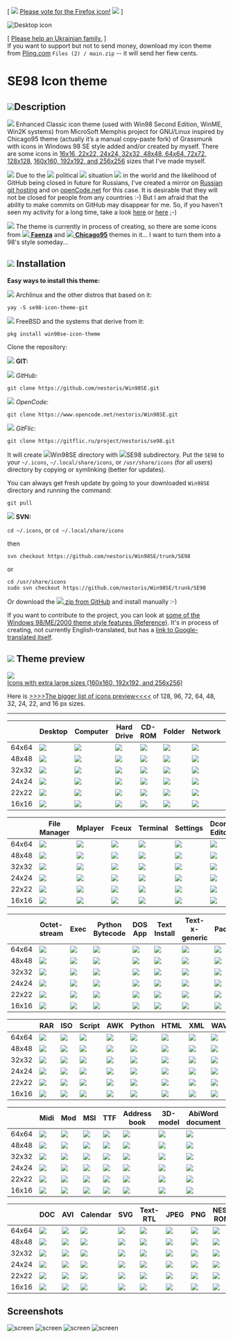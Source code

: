 [ ![](SE98/apps/32/firefox.png) [Please vote for the Firefox icon!](https://github.com/nestoris/Win98SE/discussions/32) ![](SE98/apps/32/firefox.png) ]

![Desktop icon](SE98/places/192/user-desktop.png)

[ [Please help an Ukrainian family.](donation-to-poor-ukrainian-woman) ]<br>
If you want to support but not to send money, download my icon theme from [Pling.com](https://www.pling.com/p/1581320/) `Files (2) / main.zip` -- it will send her fiew cents.

# SE98 Icon theme

## ![](SE98/mimes/64/application-x-abiword.png)Description

![](SE98/places/16/folder.png) Enhanced Classic icon theme (used with Win98 Second Edition, WinME, Win2K systems) from MicroSoft Memphis project for GNU/Linux inspired by Chicago95 theme (actually it’s a manual copy-paste fork) of Grassmunk with icons in Windows 98 SE style added and/or created by myself. There are some icons in [16x16, 22x22, 24x24, 32x32, 48x48, 64x64, 72x72, 128x128](someicons.md), [160x160, 192x192, and 256x256](folder.md) sizes that I've made myself.

![](SE98/apps/16/preferences-desktop-locale.png) Due to the ![](donation-to-poor-ukrainian-woman/en.png) political ![](donation-to-poor-ukrainian-woman/ua.png) situation ![](donation-to-poor-ukrainian-woman/ru.png) in the world and the likelihood of GitHub being closed in future for Russians, I've created a mirror on [Russian git hosting](https://gitflic.ru/project/nestoris/se98) and on [openCode.net](https://www.opencode.net/nestoris/Win98SE) for this case. It is desirable that they will not be closed for people from any countries :-) But I am afraid that the ability to make commits on GitHub may disappear for me. So, if you haven't seen my activity for a long time, take a look [here](https://gitflic.ru/project/nestoris/se98) or [here](https://www.opencode.net/nestoris/Win98SE) ;-)

![](SE98/status/16/image-loading.png) The theme is currently in process of creating, so there are some icons from [![](https://raw.githubusercontent.com/shlinux/faenza-icon-theme/master/Faenza/places/16/folder.png) **Faenza**](https://github.com/shlinux/faenza-icon-theme) and [![](https://raw.githubusercontent.com/grassmunk/Chicago95/master/Icons/Chicago95/places/16/folder.png) **Chicago95**](https://github.com/grassmunk/Chicago95) themes in it... I want to turn them into a 98's style someday...

## ![](SE98/mimes/64/application-install.png) Installation
**Easy ways to install this theme:**

![](emblems/archlinux.svg) Archlinux and the other distros that based on it:

```
yay -S se98-icon-theme-git
```

![](emblems/freebsd.png) FreeBSD and the systems that derive from it:

```
pkg install win98se-icon-theme
```

Clone the repository:

![](emblems/git.svg) **GIT:**

![](emblems/github.svg) *GitHub:*

```
git clone https://github.com/nestoris/Win98SE.git
```

![](emblems/opencode.png) *OpenCode:*

```
git clone https://www.opencode.net/nestoris/Win98SE.git
```

![](emblems/gitflic.png) *GitFlic:*

```
git clone https://gitflic.ru/project/nestoris/se98.git
```

It will create ![](SE98/places/16/folder.png)Win98SE directory with ![](SE98/places/16/folder-open.png)SE98 subdirectory. Put the `SE98` to your `~/.icons`, `~/.local/share/icons`, or `/usr/share/icons` (for all users) directory by copying or symlinking (better for updates).

You can always get fresh update by going to your downloaded `Win98SE` directory and running the command:

```
git pull
```

![](emblems/svn.png) **SVN:**

`cd ~/.icons`, or `cd ~/.local/share/icons`

then

```
svn checkout https://github.com/nestoris/Win98SE/trunk/SE98
```

or

```
cd /usr/share/icons
sudo svn checkout https://github.com/nestoris/Win98SE/trunk/SE98
```

Or download the [![](SE98/mimes/16/application-x-archive.png) zip from GitHub](https://github.com/nestoris/Win98SE/archive/refs/heads/main.zip) and install manually :-)

If you want to contribute to the project, you can look at [some of the Windows 98/ME/2000 theme style features (Reference)](reference). It's in process of creating, not currently English-translated, but has a [link to Google-translated itself](https://github-com.translate.goog/nestoris/Win98SE/tree/main/reference?_x_tr_sl=ru&_x_tr_tl=en&_x_tr_hl=ru&_x_tr_pto=wapp).

## ![](SE98/apps/64/preferences-desktop-theme.png) Theme preview

[![](SE98/places/256/folder.png)<br>Icons with extra large sizes (160x160, 192x192, and 256x256)](folder.md)


Here is [>>>>The bigger list of icons preview<<<<](someicons.md) of 128, 96, 72, 64, 48, 32, 24, 22, and 16 px sizes.

---

||Desktop|Computer|Hard Drive|CD-ROM|Folder|Network|Share|Server
|-|-|-|-|-|-|-|-|-|
|64x64|![](SE98/places/64/user-desktop.png)|![](SE98/devices/64/computer.png)|![](SE98/devices/64/drive-harddisk.png)|![](SE98/devices/64/drive-optical.png)|![](SE98/places/64/folder.png)|![](SE98/places/64/network-workgroup.png)|![](SE98/places/64/folder-publicshare.png)|![](SE98/places/64/network-server.png)|
|48x48|![](SE98/places/48/user-desktop.png)|![](SE98/devices/48/computer.png)|![](SE98/devices/48/drive-harddisk.png)|![](SE98/devices/48/drive-optical.png)|![](SE98/places/48/folder.png)|![](SE98/places/48/network-workgroup.png)|![](SE98/places/48/folder-publicshare.png)|![](SE98/places/48/network-server.png)|
|32x32|![](SE98/places/32/user-desktop.png)|![](SE98/devices/32/computer.png)|![](SE98/devices/32/drive-harddisk.png)|![](SE98/devices/32/drive-optical.png)|![](SE98/places/32/folder.png)|![](SE98/places/32/network-workgroup.png)|![](SE98/places/32/folder-publicshare.png)|![](SE98/places/32/network-server.png)|
|24x24|![](SE98/places/24/user-desktop.png)|![](SE98/devices/24/computer.png)|![](SE98/devices/24/drive-harddisk.png)|![](SE98/devices/24/drive-optical.png)|![](SE98/places/24/folder.png)|![](SE98/places/24/network-workgroup.png)|![](SE98/places/24/folder-publicshare.png)|![](SE98/places/24/network-server.png)|
|22x22|![](SE98/places/22/user-desktop.png)|![](SE98/devices/22/computer.png)|![](SE98/devices/22/drive-harddisk.png)|![](SE98/devices/22/drive-optical.png)|![](SE98/places/22/folder.png)|![](SE98/places/22/network-workgroup.png)|![](SE98/places/22/folder-publicshare.png)|![](SE98/places/22/network-server.png)|
|16x16|![](SE98/places/16/user-desktop.png)|![](SE98/devices/16/computer.png)|![](SE98/devices/16/drive-harddisk.png)|![](SE98/devices/16/drive-optical.png)|![](SE98/places/16/folder.png)|![](SE98/places/16/network-workgroup.png)|![](SE98/places/16/folder-publicshare.png)|![](SE98/places/16/network-server.png)|

||File Manager|Mplayer|Fceux|Terminal|Settings|Dconf Editor|Mail|Search
|-|-|-|-|-|-|-|-|-|
|64x64|![](SE98/apps/64/system-file-manager.png)|![](SE98/apps/64/multimedia-video-player.png)|![](SE98/apps/64/fceux.png)|![](SE98/apps/64/utilities-terminal.png)|![](SE98/apps/64/system-settings.png)|![](SE98/apps/64/regedit.png)|![](SE98/apps/64/internet-feed-reader.png)|![](SE98/apps/64/system-search.png)|
|48x48|![](SE98/apps/48/system-file-manager.png)|![](SE98/apps/48/multimedia-video-player.png)|![](SE98/apps/48/fceux.png)|![](SE98/apps/48/utilities-terminal.png)|![](SE98/apps/48/system-settings.png)|![](SE98/apps/48/regedit.png)|![](SE98/apps/48/internet-feed-reader.png)|![](SE98/apps/48/system-search.png)|
|32x32|![](SE98/apps/32/system-file-manager.png)|![](SE98/apps/32/multimedia-video-player.png)|![](SE98/apps/32/fceux.png)|![](SE98/apps/32/utilities-terminal.png)|![](SE98/apps/32/system-settings.png)|![](SE98/apps/32/regedit.png)|![](SE98/apps/32/internet-feed-reader.png)|![](SE98/apps/32/system-search.png)|
|24x24|![](SE98/apps/24/system-file-manager.png)|![](SE98/apps/24/multimedia-video-player.png)|![](SE98/apps/24/fceux.png)|![](SE98/apps/24/utilities-terminal.png)|![](SE98/apps/24/system-settings.png)|![](SE98/apps/24/regedit.png)|![](SE98/apps/24/internet-feed-reader.png)|![](SE98/apps/24/system-search.png)|
|22x22|![](SE98/apps/22/system-file-manager.png)|![](SE98/apps/22/multimedia-video-player.png)|![](SE98/apps/22/fceux.png)|![](SE98/apps/22/utilities-terminal.png)|![](SE98/apps/22/system-settings.png)|![](SE98/apps/22/regedit.png)|![](SE98/apps/22/internet-feed-reader.png)|![](SE98/apps/22/system-search.png)|
|16x16|![](SE98/apps/16/system-file-manager.png)|![](SE98/apps/16/multimedia-video-player.png)|![](SE98/apps/16/fceux.png)|![](SE98/apps/16/utilities-terminal.png)|![](SE98/apps/16/system-settings.png)|![](SE98/apps/16/regedit.png)|![](SE98/apps/16/internet-feed-reader.png)|![](SE98/apps/16/system-search.png)|

||Octet-stream|Exec|Python Bytecode|DOS App|Text Install|Text-x-generic|Package|Archive|
|-|-|-|-|-|-|-|-|-|
|64x64|![](SE98/mimes/64/application-octet-stream.png)|![](SE98/mimes/64/application-x-executable.png)|![](SE98/mimes/64/application-x-python-bytecode.png)|![](SE98/mimes/64/application-x-ms-dos-executable.png)|![](SE98/mimes/64/text-x-install.png)|![](SE98/mimes/64/text-x-generic.png)|![](SE98/mimes/64/package-x-generic.png)|![](SE98/mimes/64/application-x-archive.png)|
|48x48|![](SE98/mimes/48/application-octet-stream.png)|![](SE98/mimes/48/application-x-executable.png)|![](SE98/mimes/48/application-x-python-bytecode.png)|![](SE98/mimes/48/application-x-ms-dos-executable.png)|![](SE98/mimes/48/text-x-install.png)|![](SE98/mimes/48/text-x-generic.png)|![](SE98/mimes/48/package-x-generic.png)|![](SE98/mimes/48/application-x-archive.png)|
|32x32|![](SE98/mimes/32/application-octet-stream.png)|![](SE98/mimes/32/application-x-executable.png)|![](SE98/mimes/32/application-x-python-bytecode.png)|![](SE98/mimes/32/application-x-ms-dos-executable.png)|![](SE98/mimes/32/text-x-install.png)|![](SE98/mimes/32/text-x-generic.png)|![](SE98/mimes/32/package-x-generic.png)|![](SE98/mimes/32/application-x-archive.png)|
|24x24|![](SE98/mimes/24/application-octet-stream.png)|![](SE98/mimes/24/application-x-executable.png)|![](SE98/mimes/24/application-x-python-bytecode.png)|![](SE98/mimes/24/application-x-ms-dos-executable.png)|![](SE98/mimes/24/text-x-install.png)|![](SE98/mimes/24/text-x-generic.png)|![](SE98/mimes/24/package-x-generic.png)|![](SE98/mimes/24/application-x-archive.png)|
|22x22|![](SE98/mimes/22/application-octet-stream.png)|![](SE98/mimes/22/application-x-executable.png)|![](SE98/mimes/22/application-x-python-bytecode.png)|![](SE98/mimes/22/application-x-ms-dos-executable.png)|![](SE98/mimes/22/text-x-install.png)|![](SE98/mimes/22/text-x-generic.png)|![](SE98/mimes/22/package-x-generic.png)|![](SE98/mimes/22/application-x-archive.png)|
|16x16|![](SE98/mimes/16/application-octet-stream.png)|![](SE98/mimes/16/application-x-executable.png)|![](SE98/mimes/16/application-x-python-bytecode.png)|![](SE98/mimes/16/application-x-ms-dos-executable.png)|![](SE98/mimes/16/text-x-install.png)|![](SE98/mimes/16/text-x-generic.png)|![](SE98/mimes/16/package-x-generic.png)|![](SE98/mimes/16/application-x-archive.png)|

||RAR|ISO|Script|AWK|Python|HTML|XML|WAV|MP3
|-|-|-|-|-|-|-|-|-|-|
|64x64|![](SE98/mimes/64/application-x-rar.png)|![](SE98/mimes/64/application-x-cd-image.png)|![](SE98/mimes/64/text-x-script.png)|![](SE98/mimes/64/application-x-awk.png)|![](SE98/mimes/64/text-x-python.png)|![](SE98/mimes/64/text-html.png)|![](SE98/mimes/64/text-xml.png)|![](SE98/mimes/64/audio-x-generic.png)|![](SE98/mimes/64/audio-x-mpeg.png)|
|48x48|![](SE98/mimes/48/application-x-rar.png)|![](SE98/mimes/48/application-x-cd-image.png)|![](SE98/mimes/48/text-x-script.png)|![](SE98/mimes/48/application-x-awk.png)|![](SE98/mimes/48/text-x-python.png)|![](SE98/mimes/48/text-html.png)|![](SE98/mimes/48/text-xml.png)|![](SE98/mimes/48/audio-x-generic.png)|![](SE98/mimes/48/audio-x-mpeg.png)|
|32x32|![](SE98/mimes/32/application-x-rar.png)|![](SE98/mimes/32/application-x-cd-image.png)|![](SE98/mimes/32/text-x-script.png)|![](SE98/mimes/32/application-x-awk.png)|![](SE98/mimes/32/text-x-python.png)|![](SE98/mimes/32/text-html.png)|![](SE98/mimes/32/text-xml.png)|![](SE98/mimes/32/audio-x-generic.png)|![](SE98/mimes/32/audio-x-mpeg.png)|
|24x24|![](SE98/mimes/24/application-x-rar.png)|![](SE98/mimes/24/application-x-cd-image.png)|![](SE98/mimes/24/text-x-script.png)|![](SE98/mimes/24/application-x-awk.png)|![](SE98/mimes/24/text-x-python.png)|![](SE98/mimes/24/text-html.png)|![](SE98/mimes/24/text-xml.png)|![](SE98/mimes/24/audio-x-generic.png)|![](SE98/mimes/24/audio-x-mpeg.png)|
|22x22|![](SE98/mimes/22/application-x-rar.png)|![](SE98/mimes/22/application-x-cd-image.png)|![](SE98/mimes/22/text-x-script.png)|![](SE98/mimes/22/application-x-awk.png)|![](SE98/mimes/22/text-x-python.png)|![](SE98/mimes/22/text-html.png)|![](SE98/mimes/22/text-xml.png)|![](SE98/mimes/22/audio-x-generic.png)|![](SE98/mimes/22/audio-x-mpeg.png)|
|16x16|![](SE98/mimes/16/application-x-rar.png)|![](SE98/mimes/16/application-x-cd-image.png)|![](SE98/mimes/16/text-x-script.png)|![](SE98/mimes/16/application-x-awk.png)|![](SE98/mimes/16/text-x-python.png)|![](SE98/mimes/16/text-html.png)|![](SE98/mimes/16/text-xml.png)|![](SE98/mimes/16/audio-x-generic.png)|![](SE98/mimes/16/audio-x-mpeg.png)|

||Midi|Mod|MSI|TTF|Address book|3D-model|AbiWord document|Install Soft
|-|-|-|-|-|-|-|-|-|
|64x64|![](SE98/mimes/64/audio-midi.png)|![](SE98/mimes/64/audio-x-mod.png)|![](SE98/mimes/64/application-x-msi.png)|![](SE98/mimes/64/font-x-generic.png)|![](SE98/mimes/64/x-office-address-book.png)|![](SE98/mimes/64/model-x-generic.png)|![](SE98/mimes/64/application-x-abiword.png)|![](SE98/apps/64/system-software-installer.png)|
|48x48|![](SE98/mimes/48/audio-midi.png)|![](SE98/mimes/48/audio-x-mod.png)|![](SE98/mimes/48/application-x-msi.png)|![](SE98/mimes/48/font-x-generic.png)|![](SE98/mimes/48/x-office-address-book.png)|![](SE98/mimes/48/model-x-generic.png)|![](SE98/mimes/48/application-x-abiword.png)|![](SE98/apps/48/system-software-installer.png)|
|32x32|![](SE98/mimes/32/audio-midi.png)|![](SE98/mimes/32/audio-x-mod.png)|![](SE98/mimes/32/application-x-msi.png)|![](SE98/mimes/32/font-x-generic.png)|![](SE98/mimes/32/x-office-address-book.png)|![](SE98/mimes/32/model-x-generic.png)|![](SE98/mimes/32/application-x-abiword.png)|![](SE98/apps/32/system-software-installer.png)|
|24x24|![](SE98/mimes/24/audio-midi.png)|![](SE98/mimes/24/audio-x-mod.png)|![](SE98/mimes/24/application-x-msi.png)|![](SE98/mimes/24/font-x-generic.png)|![](SE98/mimes/24/x-office-address-book.png)|![](SE98/mimes/24/model-x-generic.png)|![](SE98/mimes/24/application-x-abiword.png)|![](SE98/apps/24/system-software-installer.png)|
|22x22|![](SE98/mimes/22/audio-midi.png)|![](SE98/mimes/22/audio-x-mod.png)|![](SE98/mimes/22/application-x-msi.png)|![](SE98/mimes/22/font-x-generic.png)|![](SE98/mimes/22/x-office-address-book.png)|![](SE98/mimes/22/model-x-generic.png)|![](SE98/mimes/22/application-x-abiword.png)|![](SE98/apps/22/system-software-installer.png)|
|16x16|![](SE98/mimes/16/audio-midi.png)|![](SE98/mimes/16/audio-x-mod.png)|![](SE98/mimes/16/application-x-msi.png)|![](SE98/mimes/16/font-x-generic.png)|![](SE98/mimes/16/x-office-address-book.png)|![](SE98/mimes/16/model-x-generic.png)|![](SE98/mimes/16/application-x-abiword.png)|![](SE98/apps/16/system-software-installer.png)|

||DOC|AVI|Calendar|SVG|Text-RTL|JPEG|PNG|NES-ROM
|-|-|-|-|-|-|-|-|-|
|64x64|![](SE98/mimes/64/x-office-document.png)|![](SE98/mimes/64/video-x-generic.png)|![](SE98/apps/64/x-office-calendar.png)|![](SE98/mimes/64/x-office-drawing.png)|![](SE98/mimes/64/text-x-generic-rtl.png)|![](SE98/mimes/64/image-jpeg.png)|![](SE98/mimes/64/image-png.png)|![](SE98/mimes/64/application-x-nes-rom.png)|
|48x48|![](SE98/mimes/48/x-office-document.png)|![](SE98/mimes/48/video-x-generic.png)|![](SE98/apps/48/x-office-calendar.png)|![](SE98/mimes/48/x-office-drawing.png)|![](SE98/mimes/48/text-x-generic-rtl.png)|![](SE98/mimes/48/image-jpeg.png)|![](SE98/mimes/48/image-png.png)|![](SE98/mimes/48/application-x-nes-rom.png)|
|32x32|![](SE98/mimes/32/x-office-document.png)|![](SE98/mimes/32/video-x-generic.png)|![](SE98/apps/32/x-office-calendar.png)|![](SE98/mimes/32/x-office-drawing.png)|![](SE98/mimes/32/text-x-generic-rtl.png)|![](SE98/mimes/32/image-jpeg.png)|![](SE98/mimes/32/image-png.png)|![](SE98/mimes/32/application-x-nes-rom.png)|
|24x24|![](SE98/mimes/24/x-office-document.png)|![](SE98/mimes/24/video-x-generic.png)|![](SE98/apps/24/x-office-calendar.png)|![](SE98/mimes/24/x-office-drawing.png)|![](SE98/mimes/24/text-x-generic-rtl.png)|![](SE98/mimes/24/image-jpeg.png)|![](SE98/mimes/24/image-png.png)|![](SE98/mimes/24/application-x-nes-rom.png)|
|22x22|![](SE98/mimes/22/x-office-document.png)|![](SE98/mimes/22/video-x-generic.png)|![](SE98/apps/22/x-office-calendar.png)|![](SE98/mimes/22/x-office-drawing.png)|![](SE98/mimes/22/text-x-generic-rtl.png)|![](SE98/mimes/22/image-jpeg.png)|![](SE98/mimes/22/image-png.png)|![](SE98/mimes/22/application-x-nes-rom.png)|
|16x16|![](SE98/mimes/16/x-office-document.png)|![](SE98/mimes/16/video-x-generic.png)|![](SE98/apps/16/x-office-calendar.png)|![](SE98/mimes/16/x-office-drawing.png)|![](SE98/mimes/16/text-x-generic-rtl.png)|![](SE98/mimes/16/image-jpeg.png)|![](SE98/mimes/16/image-png.png)|![](SE98/mimes/16/application-x-nes-rom.png)|

## Screenshots

![screen](64_1.png)
![screen](scrn.png)
![screen](48.png)
![screen](64.png)
